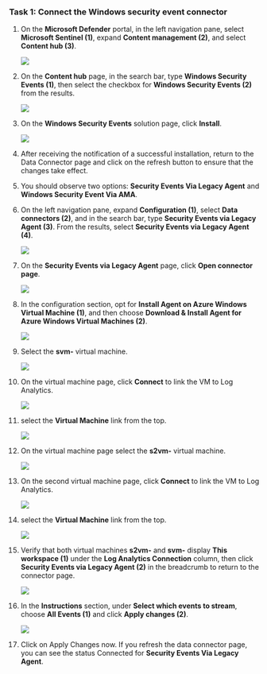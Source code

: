 ### Task 1: Connect the Windows security event connector

1. On the **Microsoft Defender** portal, in the left navigation pane, select **Microsoft Sentinel (1)**, expand **Content management (2)**, and select **Content hub (3)**.

    ![](./media/t3_g_e1_22.png)

1. On the **Content hub** page, in the search bar, type **Windows Security Events (1)**, then select the checkbox for **Windows Security Events (2)** from the results.

    ![](./media/cor_r_g_3.png)

1. On the **Windows Security Events** solution page, click **Install**.

    ![](./media/cor_r_g_4.png)

1. After receiving the notification of a successful installation, return to the Data Connector page and click on the refresh button to ensure that the changes take effect.

1. You should observe two options: **Security Events Via Legacy Agent** and **Windows Security Event Via AMA**.

1. On the left navigation pane, expand **Configuration (1)**, select **Data connectors (2)**, and in the search bar, type **Security Events via Legacy Agent (3)**. From the results, select **Security Events via Legacy Agent (4)**.

    ![](./media/cor_r_g_5.png)

1. On the **Security Events via Legacy Agent** page, click **Open connector page**.

    ![](./media/cor_r_g_6.png)

1. In the configuration section, opt for **Install Agent on Azure Windows Virtual Machine (1)**, and then choose **Download & Install Agent for Azure Windows Virtual Machines (2)**.

    ![](./media/t3_g_e2_7.png)

9. Select the **svm-<inject key="DeploymentID" enableCopy="false" />** virtual machine.

    ![](./media/t3_g_e2_8.png)

9. On the virtual machine page, click **Connect** to link the VM to Log Analytics.

    ![](./media/t3_g_e2_9.png)
        
10. select the **Virtual Machine** link from the top.

    ![](./media/t3_g_e2_10.png)

11. On the virtual machine page select the **s2vm-<inject key="DeploymentID" enableCopy="false" />** virtual machine.

    ![](./media/t3_g_e2_11.png)

11. On the second virtual machine page, click **Connect** to link the VM to Log Analytics.

    ![](./media/t3_g_e2_12.png)

10. select the **Virtual Machine** link from the top.

    ![](./media/t3_g_e2_13.png)

11. Verify that both virtual machines **s2vm-<inject key="DeploymentID" enableCopy="false" />** and **svm-<inject key="DeploymentID" enableCopy="false" />** display **This workspace (1)** under the **Log Analytics Connection** column, then click **Security Events via Legacy Agent (2)** in the breadcrumb to return to the connector page.

    ![](./media/t3_g_e2_14.png)

11. In the **Instructions** section, under **Select which events to stream**, choose **All Events (1)** and click **Apply changes (2)**.

    ![](./media/t3_g_e2_15.png)

12. Click on Apply Changes now. If you refresh the data connector page, you can see the status Connected for **Security Events Via Legacy Agent**.